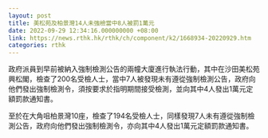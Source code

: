 ```yaml
---
layout: post
title: 美松苑及柏景灣14人未強檢當中8人被罰1萬元
date: 2022-09-29 12:34:16.000000000 +08:00
link: https://news.rthk.hk/rthk/ch/component/k2/1668934-20220929.htm
categories: rthk
---
```


政府派員到早前被納入強制檢測公告的兩幢大廈進行執法行動，其中在沙田美松苑興松閣，檢查了200名受檢人士，當中7人被發現未有遵從強制檢測公告，政府向他們發出強制檢測令，須按要求於指明期間接受檢測，並向其中4人發出1萬元定額罰款通知書。

至於在大角咀柏景灣10座，檢查了194名受檢人士，同樣發現7人未有遵從強制檢測公告，政府向他們發出強制檢測令，亦向其中4人發出1萬元定額罰款通知書。

